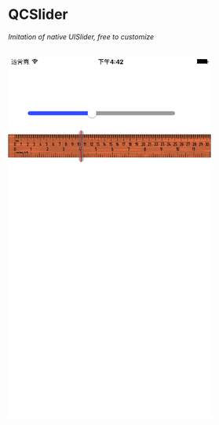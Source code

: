 # QCSlider
###### Imitation of native UISlider, free to customize
 ![image](https://github.com/qyfeng009/QCSlider/blob/master/info.png)
